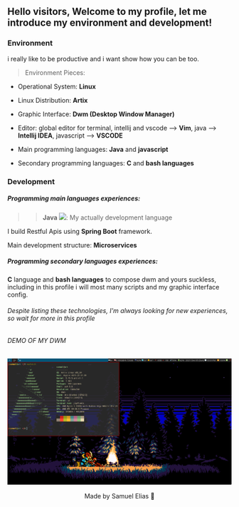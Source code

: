 ## Hello visitors, Welcome to my profile, let me introduce my environment and development!

### Environment
i really like to be productive and i want show how you can be too.

> Environment Pieces:

-    Operational System: <b>Linux</b>

-    Linux Distribution: <b>Artix</b>

-    Graphic Interface: <b>Dwm (Desktop Window Manager)</b>

-    Editor:  global editor for terminal, intellij and vscode --> <b>Vim</b>, java --> <b>Intellij IDEA</b>, javascript --> <b>VSCODE</b> 

-    Main programming languages: <b>Java</b> and <b>javascript</b>

-    Secondary programming languages: <b>C</b> and <b>bash languages</b>


### Development

##### Programming main languages experiences:

>> <b>Java</b>  <img src="https://cdn.iconscout.com/icon/free/png-256/java-43-569305.png" width="20">:
My actually development language

I build Restful Apis using <b>Spring Boot</b> framework.

Main development structure: <b>Microservices</b>

##### Programming secondary languages experiences: 

<b>C</b> language and <b>bash languages</b> to compose dwm and yours suckless,
including in this profile i will most many scripts and my graphic interface config.

###### Despite listing these technologies, I'm always looking for new experiences, so wait for more in this profile

###### DEMO OF MY DWM

<img src="https://github.com/muelthebest/muelthebest/blob/main/pic-full-211205-2201-06.png" >

<p align="center">Made by Samuel Elias 💜</p>

